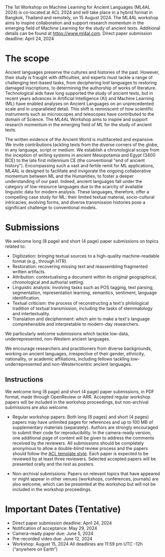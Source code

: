 The 1st Workshop on Machine Learning for Ancient Languages (ML4AL 2024) is co-located at ACL 2024 and will take place in a hybrid format in Bangkok, Thailand and remotely, on 15 August 2024.
The ML4AL workshop aims to inspire collaboration and support research momentum in the emerging field of Machine Learning for the study of ancient texts. Additional details can be found at https://www.ml4al.com.
Direct paper submission deadline: April 24, 2024

# The scope
Ancient languages preserve the cultures and histories of the past. 
However, their study is fraught with difficulties, and experts must tackle a range of challenging text-based tasks, 
from deciphering lost languages to restoring damaged inscriptions, to determining the authorship of works of literature. 
Technological aids have long supported the study of ancient texts, but in recent years advances in Artificial Intelligence (AI) 
and Machine Learning (ML) have enabled analyses on Ancient Languages on an unprecedented scale and in unparalleled detail. 
This shift is reminiscent of how scientific instruments such as microscopes and telescopes have contributed to the domain of Science. 
The ML4AL Workshop aims to inspire and support research momentum in the emerging field of ML for the study of ancient texts.

The written evidence of the Ancient World is multifaceted and expansive. 
We invite contributions tackling texts from the diverse corners of the globe, in any language, script or medium. 
We establish a chronological scope from the inception of writing systems in ancient Mesopotamia and Egypt (3400 BCE) to the late first millennium CE (the conventional "end of ancient history"). 
Encompassing such a vast and fertile remit for ML applications, ML4AL is designed to facilitate and invigorate the ongoing collaborative momentum between ML and the Humanities, to foster a deeper understanding of our past. 
Indeed, ancient languages fall under the category of low-resource languages due to the scarcity of available linguistic data for modern analysis. 
These languages, therefore, offer a compelling case study for ML: their limited textual material, socio-cultural intricacies, evolving forms, and diverse transmission histories pose a significant challenge to conventional models.

# Submissions
We welcome long (8 page) and short (4 page) paper submissions on topics related to:
* Digitization: bringing textual sources to a high-quality machine-readable format (e.g., through HTR).
* Restoration: recovering missing text and reassembling fragmented written artifacts.
* Attribution: contextualising a document within its original geographical, chronological and authorial setting.
* Linguistic analysis: involving tasks such as POS tagging, text parsing, segmentation, representation learning, semantics, sentiment, language identification.
* Textual criticism: the process of reconstructing a text's philological tradition of textual transmission, including the tasks of stemmatology and intertextuality.
* Translation and decipherment: which aim to make a text's language comprehensible and interpretable to modern-day researchers.

We particularly welcome submissions which tackle low-data, underrepresented, non-Western ancient languages.

We encourage researchers and practitioners from diverse backgrounds, working on ancient languages, irrespective of their gender, ethnicity, nationality, or academic affiliations, including fellows tackling low-underrepresented and non-Westerncentric ancient languages.

## Instructions
We welcome long (8 page) and short (4 page) paper submissions, in PDF format, made through OpenReview or ARR.
Accepted regular workshop papers will be included in the workshop proceedings, but non-archival submissions are also welcome. 

* Regular workshop papers: Both long (8 pages) and short (4 pages) papers may have unlimited pages for references and up to 100 MB of supplementary materials (separately). Authors are strongly encouraged to submit their code for reproducibility. In the camera-ready version, one additional page of content will be given to address the comments received by the reviewers. All submissions should be completely anonymous to allow a double-blind review process and the papers should follow the [ACL template style](https://github.com/acl-org/acl-style-files). Each paper is expected to be reviewed by at least three reviewers. Selected accepted papers will be presented orally and the rest as posters.

* Non-archival submissions: Papers on relevant topics that have appeared or might appear in other venues (workshops, conferences, journals) are also welcome, which can be presented at the workshop but will not be included in the workshop proceedings. 

# Important Dates (Tentative)
* Direct paper submission deadline: April 24, 2024
* Notification of acceptance: May 29, 2024
* Camera-ready paper due: June 5, 2024
* Pre-recorded video due: June 12, 2024
* Workshop: August 15, 2024
All deadlines are 11:59 pm UTC -12h (“anywhere on Earth”)
